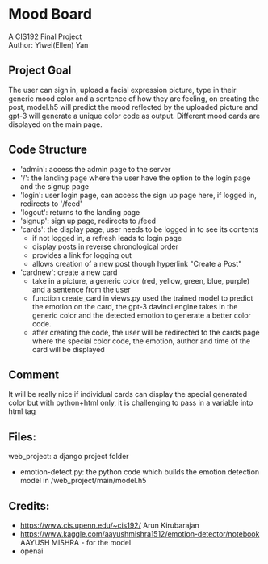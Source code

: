 # Mood Board

A CIS192 Final Project<br/>
Author: Yiwei(Ellen) Yan

## Project Goal
The user can sign in, upload a facial expression picture, type in their generic mood color and a sentence of how they are feeling, on creating the post, model.h5 will predict the mood reflected by the uploaded picture and gpt-3 will generate a unique color code as output. Different mood cards are displayed on the main page. 

## Code Structure
- 'admin': access the admin page to the server
- '/': the landing page where the user have the option to the login page and the signup page
- 'login': user login page, can access the sign up page here, if logged in, redirects to '/feed'
- 'logout': returns to the landing page
- 'signup': sign up page, redirects to /feed
- 'cards': the display page, user needs to be logged in to see its contents
  - if not logged in, a refresh leads to login page
  - display posts in reverse chronological order
  - provides a link for logging out
  - allows creation of a new post though hyperlink "Create a Post"
- 'cardnew': create a new card
  - take in a picture, a generic color (red, yellow, green, blue, purple) and a sentence from the user
  - function create_card in views.py used the trained model to predict the emotion on the card, the gpt-3 davinci engine takes in the generic color and the detected emotion to generate a better color code. 
  - after creating the code, the user will be redirected to the cards page where the special color code, the emotion, author and time of the card will be displayed

## Comment
It will be really nice if individual cards can display the special generated color but with python+html only, it is challenging to pass in a variable into html tag

## Files: 
web_project: a django project folder
* emotion-detect.py: the python code which builds the emotion detection model in /web_project/main/model.h5

## Credits:
* https://www.cis.upenn.edu/~cis192/ Arun Kirubarajan
* https://www.kaggle.com/aayushmishra1512/emotion-detector/notebook AAYUSH MISHRA - for the model
* openai
